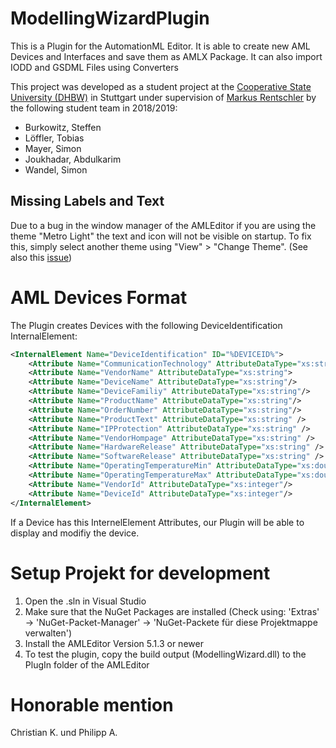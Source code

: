 # ModellingWizardPlugin
This is a Plugin for the AutomationML Editor.
It is able to create new AML Devices and Interfaces and save them as AMLX Package.
It can also import IODD and GSDML Files using Converters

This project was developed as a student project at the [Cooperative State University (DHBW)](https://dhbw-stuttgart.de) in Stuttgart under supervision of [Markus Rentschler](http://wwwlehre.dhbw-stuttgart.de/~rentschler/) by the following student team in 2018/2019:
* Burkowitz, Steffen
* Löffler, Tobias
* Mayer, Simon
* Joukhadar, Abdulkarim
* Wandel, Simon

## Missing Labels and Text
Due to a bug in the window manager of the AMLEditor if you are using the theme "Metro Light" the text and icon will not be visible on startup.
To fix this, simply select another theme using "View" > "Change Theme".
(See also this [issue](https://github.com/TINF17C/ModellingWizard/issues/9))

# AML Devices Format
The Plugin creates Devices with the following DeviceIdentification InternalElement:
```xml
<InternalElement Name="DeviceIdentification" ID="%DEVICEID%">
    <Attribute Name="CommunicationTechnology" AttributeDataType="xs:string" />
    <Attribute Name="VendorName" AttributeDataType="xs:string">
    <Attribute Name="DeviceName" AttributeDataType="xs:string"/>
    <Attribute Name="DeviceFamiliy" AttributeDataType="xs:string"/>
    <Attribute Name="ProductName" AttributeDataType="xs:string"/>
    <Attribute Name="OrderNumber" AttributeDataType="xs:string"/>
    <Attribute Name="ProductText" AttributeDataType="xs:string" />
    <Attribute Name="IPProtection" AttributeDataType="xs:string" />
    <Attribute Name="VendorHompage" AttributeDataType="xs:string" />
    <Attribute Name="HardwareRelease" AttributeDataType="xs:string" />
    <Attribute Name="SoftwareRelease" AttributeDataType="xs:string" />
    <Attribute Name="OperatingTemperatureMin" AttributeDataType="xs:double"/>
    <Attribute Name="OperatingTemperatureMax" AttributeDataType="xs:double"/>
    <Attribute Name="VendorId" AttributeDataType="xs:integer"/>
    <Attribute Name="DeviceId" AttributeDataType="xs:integer"/>
</InternalElement>
```

If a Device has this InternelElement Attributes, our Plugin will be able to display and modifiy the device.

# Setup Projekt for development
1. Open the .sln in Visual Studio
2. Make sure that the NuGet Packages are installed (Check using: 'Extras' -> 'NuGet-Packet-Manager' -> 'NuGet-Packete für diese Projektmappe verwalten')
3. Install the AMLEditor Version 5.1.3 or newer
4. To test the plugin, copy the build output (ModellingWizard.dll) to the PlugIn folder of the AMLEditor



# Honorable mention
Christian K. und Philipp A.
